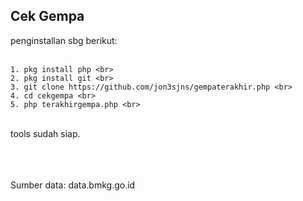 <h2>Cek Gempa</h2>
penginstallan sbg berikut:<br>
<br>

```
1. pkg install php <br>
2. pkg install git <br>
3. git clone https://github.com/jon3sjns/gempaterakhir.php <br>
4. cd cekgempa <br>
5. php terakhirgempa.php <br>
```
<br>
tools sudah siap.<br>
<br>
<br>
<br>
<p>Sumber data: data.bmkg.go.id</p>
